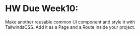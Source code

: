 # HW Due Week10:

Make another reusable common UI component and style it with TailwindsCSS. Add it as a Page and a Route inside your project.
